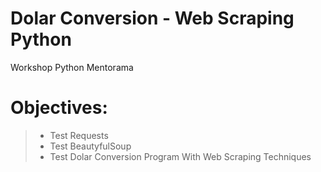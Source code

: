 # Dolar Conversion - Web Scraping Python
Workshop Python Mentorama

# Objectives:
>* Test Requests
>* Test BeautyfulSoup
>* Test Dolar Conversion Program With Web Scraping Techniques
